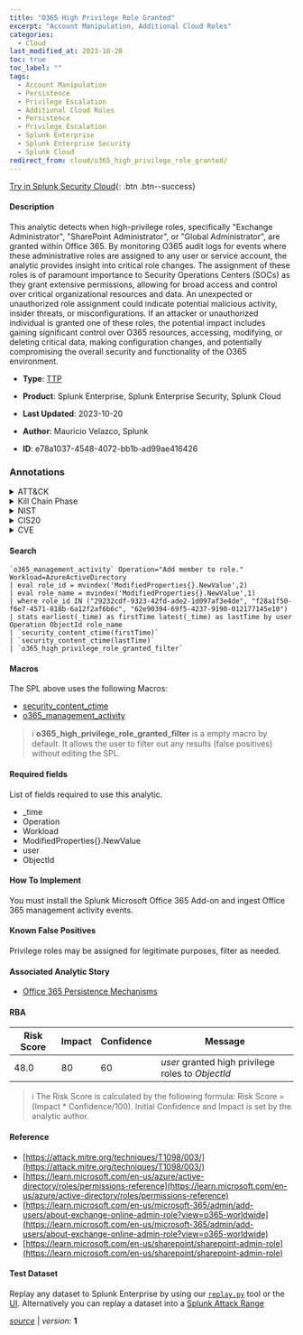 ```yaml
---
title: "O365 High Privilege Role Granted"
excerpt: "Account Manipulation, Additional Cloud Roles"
categories:
  - Cloud
last_modified_at: 2023-10-20
toc: true
toc_label: ""
tags:
  - Account Manipulation
  - Persistence
  - Privilege Escalation
  - Additional Cloud Roles
  - Persistence
  - Privilege Escalation
  - Splunk Enterprise
  - Splunk Enterprise Security
  - Splunk Cloud
redirect_from: cloud/o365_high_privilege_role_granted/
---
```




[Try in Splunk Security Cloud](https://www.splunk.com/en_us/cyber-security.html){: .btn .btn--success}

#### Description

This analytic detects when high-privilege roles, specifically &#34;Exchange Administrator&#34;, &#34;SharePoint Administrator&#34;, or &#34;Global Administrator&#34;, are granted within Office 365. By monitoring O365 audit logs for events where these administrative roles are assigned to any user or service account, the analytic provides insight into critical role changes. The assignment of these roles is of paramount importance to Security Operations Centers (SOCs) as they grant extensive permissions, allowing for broad access and control over critical organizational resources and data. An unexpected or unauthorized role assignment could indicate potential malicious activity, insider threats, or misconfigurations. If an attacker or unauthorized individual is granted one of these roles, the potential impact includes gaining significant control over O365 resources, accessing, modifying, or deleting critical data, making configuration changes, and potentially compromising the overall security and functionality of the O365 environment.

- **Type**: [TTP](https://github.com/splunk/security_content/wiki/Detection-Analytic-Types)
- **Product**: Splunk Enterprise, Splunk Enterprise Security, Splunk Cloud

- **Last Updated**: 2023-10-20
- **Author**: Mauricio Velazco, Splunk
- **ID**: e78a1037-4548-4072-bb1b-ad99ae416426

### Annotations
<details>
  <summary>ATT&CK</summary>

<div markdown="1">

#### [ATT&CK](https://attack.mitre.org/)

| ID          | Technique   | Tactic         |
| ----------- | ----------- |--------------- |
| [T1098](https://attack.mitre.org/techniques/T1098/) | Account Manipulation | Persistence, Privilege Escalation |

| [T1098.003](https://attack.mitre.org/techniques/T1098/003/) | Additional Cloud Roles | Persistence, Privilege Escalation |

</div>
</details>


<details>
  <summary>Kill Chain Phase</summary>

<div markdown="1">

* Installation
* Exploitation


</div>
</details>


<details>
  <summary>NIST</summary>

<div markdown="1">

* DE.CM



</div>
</details>

<details>
  <summary>CIS20</summary>

<div markdown="1">

* CIS 10



</div>
</details>

<details>
  <summary>CVE</summary>

<div markdown="1">


</div>
</details>


#### Search

```
`o365_management_activity` Operation="Add member to role." Workload=AzureActiveDirectory 
| eval role_id = mvindex('ModifiedProperties{}.NewValue',2) 
| eval role_name = mvindex('ModifiedProperties{}.NewValue',1) 
| where role_id IN ("29232cdf-9323-42fd-ade2-1d097af3e4de", "f28a1f50-f6e7-4571-818b-6a12f2af6b6c", "62e90394-69f5-4237-9190-012177145e10")  
| stats earliest(_time) as firstTime latest(_time) as lastTime by user Operation ObjectId role_name 
| `security_content_ctime(firstTime)` 
| `security_content_ctime(lastTime)` 
| `o365_high_privilege_role_granted_filter`
```

#### Macros
The SPL above uses the following Macros:
* [security_content_ctime](https://github.com/splunk/security_content/blob/develop/macros/security_content_ctime.yml)
* [o365_management_activity](https://github.com/splunk/security_content/blob/develop/macros/o365_management_activity.yml)

> :information_source:
> **o365_high_privilege_role_granted_filter** is a empty macro by default. It allows the user to filter out any results (false positives) without editing the SPL.



#### Required fields
List of fields required to use this analytic.
* _time
* Operation
* Workload
* ModifiedProperties{}.NewValue
* user
* ObjectId



#### How To Implement
You must install the Splunk Microsoft Office 365 Add-on and ingest Office 365 management activity events.
#### Known False Positives
Privilege roles may be assigned for legitimate purposes, filter as needed.

#### Associated Analytic Story
* [Office 365 Persistence Mechanisms](/stories/office_365_persistence_mechanisms)




#### RBA

| Risk Score  | Impact      | Confidence   | Message      |
| ----------- | ----------- |--------------|--------------|
| 48.0 | 80 | 60 | $user$ granted high privilege roles to $ObjectId$ |


> :information_source:
> The Risk Score is calculated by the following formula: Risk Score = (Impact * Confidence/100). Initial Confidence and Impact is set by the analytic author.


#### Reference

* [https://attack.mitre.org/techniques/T1098/003/](https://attack.mitre.org/techniques/T1098/003/)
* [https://learn.microsoft.com/en-us/azure/active-directory/roles/permissions-reference](https://learn.microsoft.com/en-us/azure/active-directory/roles/permissions-reference)
* [https://learn.microsoft.com/en-us/microsoft-365/admin/add-users/about-exchange-online-admin-role?view=o365-worldwide](https://learn.microsoft.com/en-us/microsoft-365/admin/add-users/about-exchange-online-admin-role?view=o365-worldwide)
* [https://learn.microsoft.com/en-us/sharepoint/sharepoint-admin-role](https://learn.microsoft.com/en-us/sharepoint/sharepoint-admin-role)



#### Test Dataset
Replay any dataset to Splunk Enterprise by using our [`replay.py`](https://github.com/splunk/attack_data#using-replaypy) tool or the [UI](https://github.com/splunk/attack_data#using-ui).
Alternatively you can replay a dataset into a [Splunk Attack Range](https://github.com/splunk/attack_range#replay-dumps-into-attack-range-splunk-server)




[*source*](https://github.com/splunk/security_content/tree/develop/detections/cloud/o365_high_privilege_role_granted.yml) \| *version*: **1**